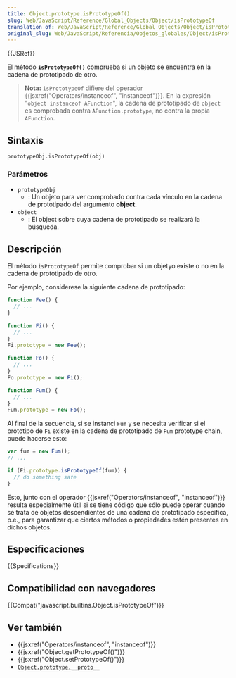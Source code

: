 ```yaml
---
title: Object.prototype.isPrototypeOf()
slug: Web/JavaScript/Reference/Global_Objects/Object/isPrototypeOf
translation_of: Web/JavaScript/Reference/Global_Objects/Object/isPrototypeOf
original_slug: Web/JavaScript/Referencia/Objetos_globales/Object/isPrototypeOf
---
```


{{JSRef}}

El método **`isPrototypeOf()`** comprueba si un objeto se encuentra en la cadena de prototipado de otro.

> **Nota:** `isPrototypeOf` difiere del operador {{jsxref("Operators/instanceof", "instanceof")}}. En la expresión "`object instanceof AFunction`", la cadena de prototipado de `object` es comprobada contra `AFunction.prototype`, no contra la propia `AFunction`.

## Sintaxis

```
prototypeObj.isPrototypeOf(obj)
```

### Parámetros

- `prototypeObj`
  - : Un objeto para ver comprobado contra cada vínculo en la cadena de prototipado del argumento **object**.
- `object`
  - : El object sobre cuya cadena de prototipado se realizará la búsqueda.

## Descripción

El método `isPrototypeOf` permite comprobar si un objetyo existe o no en la cadena de prototipado de otro.

Por ejemplo, considerese la siguiente cadena de prototipado:

```js
function Fee() {
  // ...
}

function Fi() {
  // ...
}
Fi.prototype = new Fee();

function Fo() {
  // ...
}
Fo.prototype = new Fi();

function Fum() {
  // ...
}
Fum.prototype = new Fo();
```

Al final de la secuencia, si se instanci `Fum` y se necesita verificar si el prototipo de `Fi` existe en la cadena de prototipado de `Fum` prototype chain, puede hacerse esto:

```js
var fum = new Fum();
// ...

if (Fi.prototype.isPrototypeOf(fum)) {
  // do something safe
}
```

Esto, junto con el operador {{jsxref("Operators/instanceof", "instanceof")}} resulta especialmente útil si se tiene código que sólo puede operar cuando se trata de objetos descendientes de una cadena de prototipado específica, p.e., para garantizar que ciertos métodos o propiedades estén presentes en dichos objetos.

## Especificaciones

{{Specifications}}

## Compatibilidad con navegadores

{{Compat("javascript.builtins.Object.isPrototypeOf")}}

## Ver también

- {{jsxref("Operators/instanceof", "instanceof")}}
- {{jsxref("Object.getPrototypeOf()")}}
- {{jsxref("Object.setPrototypeOf()")}}
- [`Object.prototype.__proto__`](/es/docs/Web/JavaScript/Reference/Global_Objects/Object/proto)
